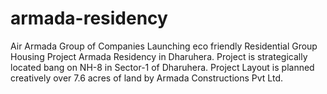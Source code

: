 armada-residency
================

Air Armada Group of Companies Launching eco friendly Residential Group Housing Project Armada Residency in Dharuhera. Project is strategically located bang on NH-8 in Sector-1 of Dharuhera. Project Layout is planned creatively over 7.6 acres of land by Armada Constructions Pvt Ltd.